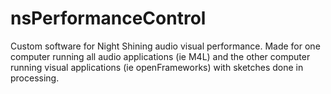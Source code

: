 nsPerformanceControl
====================

Custom software for Night Shining audio visual performance. Made for one computer running all audio applications (ie M4L) and the other computer running visual applications (ie openFrameworks) with sketches done in processing.
